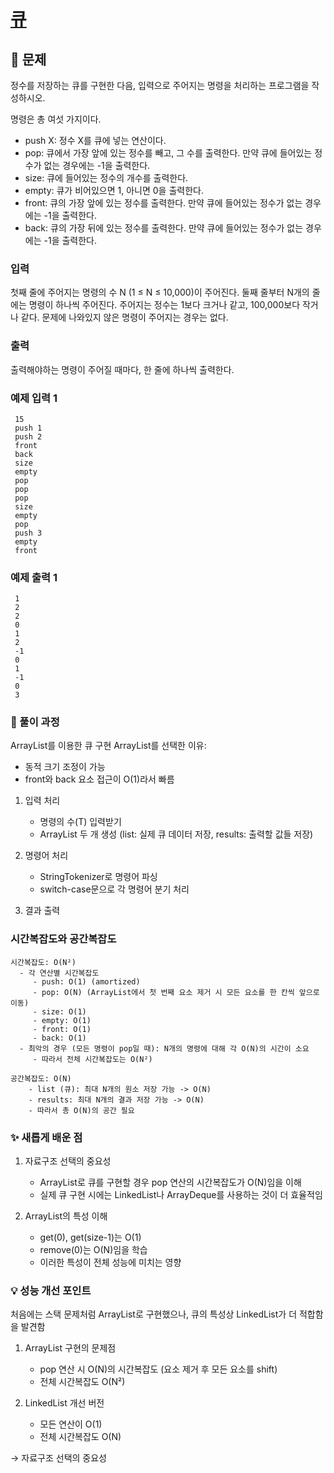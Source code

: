 # [큐](https://www.acmicpc.net/problem/10845)

## 📌 문제
정수를 저장하는 큐를 구현한 다음, 입력으로 주어지는 명령을 처리하는 프로그램을 작성하시오.

명령은 총 여섯 가지이다.

- push X: 정수 X를 큐에 넣는 연산이다.
- pop: 큐에서 가장 앞에 있는 정수를 빼고, 그 수를 출력한다. 만약 큐에 들어있는 정수가 없는 경우에는 -1을 출력한다.
- size: 큐에 들어있는 정수의 개수를 출력한다.
- empty: 큐가 비어있으면 1, 아니면 0을 출력한다.
- front: 큐의 가장 앞에 있는 정수를 출력한다. 만약 큐에 들어있는 정수가 없는 경우에는 -1을 출력한다.
- back: 큐의 가장 뒤에 있는 정수를 출력한다. 만약 큐에 들어있는 정수가 없는 경우에는 -1을 출력한다.

### 입력
첫째 줄에 주어지는 명령의 수 N (1 ≤ N ≤ 10,000)이 주어진다. 둘째 줄부터 N개의 줄에는 명령이 하나씩 주어진다. 주어지는 정수는 1보다 크거나 같고, 100,000보다 작거나 같다. 문제에 나와있지 않은 명령이 주어지는 경우는 없다.

### 출력
출력해야하는 명령이 주어질 때마다, 한 줄에 하나씩 출력한다.

### 예제 입력 1

     15
     push 1
     push 2
     front
     back
     size
     empty
     pop
     pop
     pop
     size
     empty
     pop
     push 3
     empty
     front


### 예제 출력 1

     1
     2
     2
     0
     1
     2
     -1
     0
     1
     -1
     0
     3



### 🧰 풀이 과정

ArrayList를 이용한 큐 구현
ArrayList를 선택한 이유:
- 동적 크기 조정이 가능
- front와 back 요소 접근이 O(1)라서 빠름


1. 입력 처리
   - 명령의 수(T) 입력받기
   - ArrayList 두 개 생성 (list: 실제 큐 데이터 저장, results: 출력할 값들 저장)


2. 명령어 처리
   - StringTokenizer로 명령어 파싱
   - switch-case문으로 각 명령어 분기 처리


3. 결과 출력



### 시간복잡도와 공간복잡도


    시간복잡도: O(N²)
      - 각 연산별 시간복잡도
         - push: O(1) (amortized)
         - pop: O(N) (ArrayList에서 첫 번째 요소 제거 시 모든 요소를 한 칸씩 앞으로 이동)
         - size: O(1)
         - empty: O(1)
         - front: O(1)
         - back: O(1)
      - 최악의 경우 (모든 명령이 pop일 때): N개의 명령에 대해 각 O(N)의 시간이 소요
         - 따라서 전체 시간복잡도는 O(N²)

    공간복잡도: O(N)
        - list (큐): 최대 N개의 원소 저장 가능 -> O(N)
        - results: 최대 N개의 결과 저장 가능 -> O(N)
        - 따라서 총 O(N)의 공간 필요



### ✨ 새롭게 배운 점
1. 자료구조 선택의 중요성
   - ArrayList로 큐를 구현할 경우 pop 연산의 시간복잡도가 O(N)임을 이해
   - 실제 큐 구현 시에는 LinkedList나 ArrayDeque를 사용하는 것이 더 효율적임

2. ArrayList의 특성 이해
   - get(0), get(size-1)는 O(1)
   - remove(0)는 O(N)임을 학습
   - 이러한 특성이 전체 성능에 미치는 영향

### 💡 성능 개선 포인트
처음에는 스택 문제처럼 ArrayList로 구현했으나, 큐의 특성상 LinkedList가 더 적합함을 발견함

1. ArrayList 구현의 문제점
   - pop 연산 시 O(N)의 시간복잡도 (요소 제거 후 모든 요소를 shift)
   - 전체 시간복잡도 O(N²)

2. LinkedList 개선 버전
   - 모든 연산이 O(1)
   - 전체 시간복잡도 O(N)

→ 자료구조 선택의 중요성